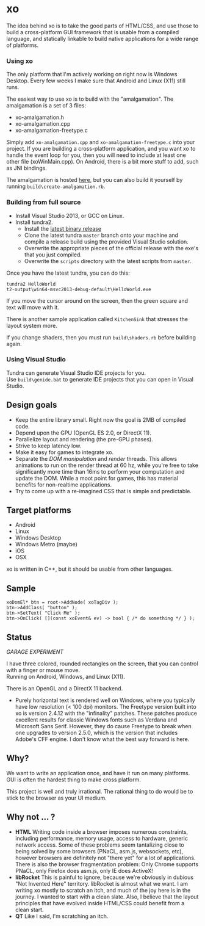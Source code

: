 xo
==

The idea behind xo is to take the good parts of HTML/CSS, and use those to build a
cross-platform GUI framework that is usable from a compiled language, and statically
linkable to build native applications for a wide range of platforms.

### Using xo

The only platform that I'm actively working on right now is Windows Desktop. 
Every few weeks I make sure that Android and Linux (X11) still runs.

The easiest way to use xo is to build with the "amalgamation". The amalgamation is a set of 3 files:

* xo-amalgamation.h
* xo-amalgamation.cpp
* xo-amalgamation-freetype.c

Simply add `xo-amalgamation.cpp` and `xo-amalgamation-freetype.c` into your project. If you are building a cross-platform application, and you want xo to handle the event loop for you, then you will need to include at least one other file (xoWinMain.cpp). On Android, there is a bit more stuff to add, such as JNI bindings.

The amalgamation is hosted [here](https://github.com/benharper123/xo-amalgamation), but you can also build it yourself by running `build\create-amalgamation.rb`.

### Building from full source

* Install Visual Studio 2013, or GCC on Linux.
* Install tundra2.
	* Install the [latest binary release](https://github.com/deplinenoise/tundra/releases)
	* Clone the latest tundra `master` branch onto your machine and compile a release build using the provided Visual Studio solution.
	* Overwrite the appropriate pieces of the official release with the exe's that you just compiled.
	* Overwrite the `scripts` directory with the latest scripts from `master`.

Once you have the latest tundra, you can do this:
	
	tundra2 HelloWorld
	t2-output\win64-msvc2013-debug-default\HelloWorld.exe

If you move the cursor around on the screen, then the green square and text will move with it.

There is another sample application called `KitchenSink` that stresses the layout system more.

If you change shaders, then you must run `build\shaders.rb` before building again.

### Using Visual Studio

Tundra can generate Visual Studio IDE projects for you.  
Use `build\genide.bat` to generate IDE projects that you can open in Visual Studio.

Design goals
------------
* Keep the entire library small. Right now the goal is 2MB of compiled code.
* Depend upon the GPU (OpenGL ES 2.0, or DirectX 11).
* Parallelize layout and rendering (the pre-GPU phases).
* Strive to keep latency low.
* Make it easy for games to integrate xo.
* Separate the *DOM manipulation* and *render* threads. This allows animations to run on the render thread
at 60 hz, while you're free to take significantly more time than 16ms to perform your computation and update the DOM.
While a moot point for games, this has material benefits for non-realtime applications.
* Try to come up with a re-imagined CSS that is simple and predictable.

Target platforms
----------------
* Android
* Linux
* Windows Desktop
* Windows Metro (maybe)
* iOS
* OSX

xo is written in C++, but it should be usable from other languages.

Sample
------

	xoDomEl* btn = root->AddNode( xoTagDiv );
	btn->AddClass( "button" );
	btn->SetText( "Click Me" );
	btn->OnClick( [](const xoEvent& ev) -> bool { /* do something */ } );

Status
------
*GARAGE EXPERIMENT*

I have three colored, rounded rectangles on the screen, that you can control with a finger or mouse move.  
Running on Android, Windows, and Linux (X11).

There is an OpenGL and a DirectX 11 backend.

* Purely horizontal text is rendered well on Windows, where you typically have low resolution (< 100 dpi) monitors. The Freetype version built into xo is version 2.4.12 with the "infinality" patches. These patches produce excellent results for classic Windows fonts such as Verdana and Microsoft Sans Serif. However, they do cause Freetype to break when one upgrades to version 2.5.0, which is the version that includes Adobe's CFF engine. I don't know what the best way forward is here.

Why?
----
We want to write an application once, and have it run on many platforms. GUI is often the hardest thing to make cross platform.

This project is well and truly irrational. The rational thing to do would be to stick to the
browser as your UI medium.

Why not ... ?
-------------

* __HTML__ Writing code inside a browser imposes numerous constraints, including performance,
memory usage, access to hardware, generic network access. Some of these problems seem tantalizing close to
being solved by some browsers (PNaCL, asm.js, websockets, etc), however browsers are definitely
not "there yet" for a lot of applications. There is also the browser fragmentation problem: Only Chrome
supports PNaCL, only Firefox does asm.js, only IE does ActiveX!
* __libRocket__ This is painful to ignore, because we're obviously in dubious "Not Invented Here" territory.
libRocket is almost what we want. I am writing xo mostly to scratch an itch, and much of the joy here is
in the journey. I wanted to start with a clean slate.
Also, I believe that the layout principles that have evolved inside HTML/CSS could benefit from a clean start.
* __QT__ Like I said, I'm scratching an itch.
